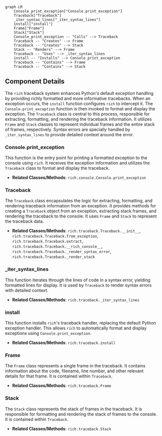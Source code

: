 ```mermaid
graph LR
    Console_print_exception["Console.print_exception"]
    Traceback["Traceback"]
    _iter_syntax_lines["_iter_syntax_lines"]
    install["install"]
    Frame["Frame"]
    Stack["Stack"]
    Console_print_exception -- "Calls" --> Traceback
    Traceback -- "Creates" --> Frame
    Traceback -- "Creates" --> Stack
    Stack -- "Renders" --> Frame
    Traceback -- "Uses" --> _iter_syntax_lines
    install -- "Installs" --> Console_print_exception
    Traceback -- "Contains" --> Frame
    Traceback -- "Contains" --> Stack
```

## Component Details

The `rich` traceback system enhances Python's default exception handling by providing richly formatted and more informative tracebacks. When an exception occurs, the `install` function configures `rich` to intercept it. The `Console.print_exception` function is then invoked to format and display the exception. The `Traceback` class is central to this process, responsible for extracting, formatting, and rendering the traceback information. It utilizes `Frame` and `Stack` classes to represent individual frames and the entire stack of frames, respectively. Syntax errors are specially handled by `_iter_syntax_lines` to provide detailed context around the error.

### Console.print_exception
This function is the entry point for printing a formatted exception to the console using `rich`. It receives the exception information and utilizes the `Traceback` class to format and display the traceback.
- **Related Classes/Methods**: `rich.console.Console.print_exception`

### Traceback
The `Traceback` class encapsulates the logic for extracting, formatting, and rendering traceback information from an exception. It provides methods for creating a `Traceback` object from an exception, extracting stack frames, and rendering the traceback to the console. It uses `Frame` and `Stack` to represent the traceback data.
- **Related Classes/Methods**: `rich.traceback.Traceback.__init__`, `rich.traceback.Traceback.from_exception`, `rich.traceback.Traceback.extract`, `rich.traceback.Traceback.__rich_console__`, `rich.traceback.Traceback._render_syntax_error`, `rich.traceback.Traceback._render_stack`

### _iter_syntax_lines
This function iterates through the lines of code in a syntax error, yielding formatted lines for display. It is used by `Traceback` to render syntax errors with detailed context.
- **Related Classes/Methods**: `rich.traceback._iter_syntax_lines`

### install
This function installs `rich`'s traceback handler, replacing the default Python exception handler. This allows `rich` to automatically format and display exceptions using `Console.print_exception`.
- **Related Classes/Methods**: `rich.traceback.install`

### Frame
The `Frame` class represents a single frame in the traceback. It contains information about the code, filename, line number, and other relevant details for that frame. It is contained within `Traceback`.
- **Related Classes/Methods**: `rich.traceback.Frame`

### Stack
The `Stack` class represents the stack of frames in the traceback. It is responsible for formatting and rendering the stack of frames to the console. It is contained within `Traceback`.
- **Related Classes/Methods**: `rich.traceback.Stack`

